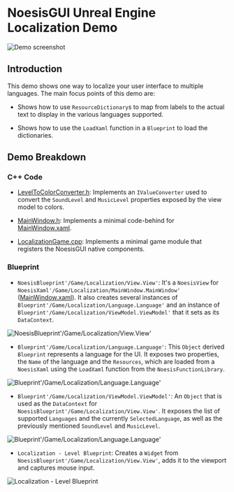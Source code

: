 # NoesisGUI Unreal Engine Localization Demo

![Demo screenshot](https://noesis.github.io/NoesisGUI/Samples/Localization/UE4/Screenshot.PNG)

## Introduction

This demo shows one way to localize your user interface to multiple languages. The main focus points of this demo are:

* Shows how to use `ResourceDictionary`s to map from labels to the actual text to display in the various languages supported.

* Shows how to use the `LoadXaml` function in a `Blueprint` to load the dictionaries.

## Demo Breakdown

### C++ Code

* [LevelToColorConverter.h](Source/Localization/LevelToColorConverter.h): Implements an `IValueConverter` used to convert the `SoundLevel` and `MusicLevel` properties exposed by the view model to colors.

* [MainWindow.h](Source/Localization/MainWindow.h): Implements a minimal code-behind for [MainWindow.xaml](Assets/MainWindow.xaml).

* [LocalizationGame.cpp](Source/Localization/LocalizationGame.cpp): Implements a minimal game module that registers the NoesisGUI native components.

### Blueprint

* `NoesisBlueprint'/Game/Localization/View.View'`: It's a `NoesisView` for `NoesisXaml'/Game/Localization/MainWindow.MainWindow'` ([MainWindow.xaml](Assets/MainWindow.xaml)). It also creates several instances of `Blueprint'/Game/Localization/Language.Language'` and an instance of `Blueprint'/Game/Localization/ViewModel.ViewModel'` that it sets as its `DataContext`.

![NoesisBlueprint'/Game/Localization/View.View'](https://noesis.github.io/NoesisGUI/Samples/Localization/UE4/View.PNG)

* `Blueprint'/Game/Localization/Language.Language'`: This `Object` derived `Blueprint` represents a language for the UI. It exposes two properties, the `Name` of the language and the `Resources`, which are loaded from a `NoesisXaml` using the `LoadXaml` function from the `NoesisFunctionLibrary`.

![Blueprint'/Game/Localization/Language.Language'](https://noesis.github.io/NoesisGUI/Samples/Localization/UE4/Language.PNG)

* `Blueprint'/Game/Localization/ViewModel.ViewModel'`: An `Object` that is used as the `DataContext` for `NoesisBlueprint'/Game/Localization/View.View'`. It exposes the list of supported `Languages` and the currently `SelectedLanguage`, as well as the previously mentioned `SoundLevel` and `MusicLevel`.

![Blueprint'/Game/Localization/Language.Language'](https://noesis.github.io/NoesisGUI/Samples/Localization/UE4/ViewModel.PNG)

* `Localization - Level Blueprint`: Creates a `Widget` from `NoesisBlueprint'/Game/Localization/View.View'`, adds it to the viewport and captures mouse input.

![Localization - Level Blueprint](https://noesis.github.io/NoesisGUI/Samples/Localization/UE4/LevelBlueprint.PNG)